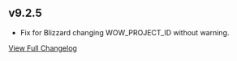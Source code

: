 
## v9.2.5
* Fix for Blizzard changing WOW_PROJECT_ID without warning.


[View Full Changelog](https://github.com/ascott18/TellMeWhen/blob/de8703b0553f8f89b8e6595a316586308afb5a40/CHANGELOG.md)
